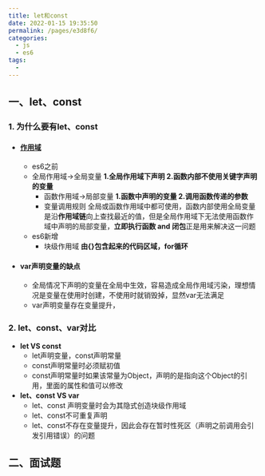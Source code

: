 ```yaml
---
title: let和const
date: 2022-01-15 19:35:50
permalink: /pages/e3d8f6/
categories:
  - js
  - es6
tags:
  - 
---
```

## 一、let、const
### 1. 为什么要有let、const
- #### [作用域](/js/basic/scope)
	- es6之前
    - 全局作用域→全局变量 
      **1.全局作用域下声明  2.函数内部不使用关键字声明的变量**   
      - 函数作用域→局部变量
      **1.函数中声明的变量  2.调用函数传递的参数**
      - 变量调用规则
      全局或函数作用域中都可使用，函数内部使用全局变量是沿**作用域链**向上查找最近的值，但是全局作用域下无法使用函数作域中声明的局部变量，**立即执行函数 and 闭包**正是用来解决这一问题
    - es6新增
    	- 块级作用域
        **由{}包含起来的代码区域，for循环**
- #### var声明变量的缺点
	- 全局情况下声明的变量在全局中生效，容易造成全局作用域污染，理想情况是变量在使用时创建，不使用时就销毁掉，显然var无法满足
    - var声明变量存在变量提升，
### 2. let、const、var对比
- **let VS const**
    - let声明变量，const声明常量
    - const声明常量时必须赋初值
    - const声明常量时如果该常量为Object，声明的是指向这个Object的引用，里面的属性和值可以修改
- **let、const VS var**
    - let、const 声明变量时会为其隐式创造块级作用域
    - let、const不可重复声明
    - let、const不存在变量提升，因此会存在暂时性死区（声明之前调用会引发引用错误）的问题
## 二、面试题
<!-- TODO -->